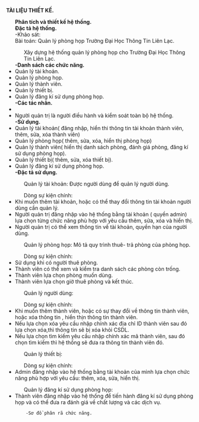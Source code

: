 ﻿**TÀI LIỆU THIẾT KẾ.**
<ul><strong>Phân tích và thiết kế hệ thống.</strong><br>
<strong>Đặc tả hệ thống.</strong><br>
	-Khảo sát:<br>
		Bài toán: Quản lý phòng họp Trường Đại Học Thông Tin Liên Lạc.<br>
		<ul>Xây dựng hệ thống quản lý phòng họp cho Trường Đại Học Thông Tin Liên Lạc.</ul>
	<strong>-Danh sách các chức năng.</strong>
		<li>Quản lý tài khoản.</li>
		<li>Quản lý phòng họp.</li>
		<li>Quản lý thành viên.</li>
		<li>Quản lý thiết bị.</li>
		<li>Quản lý đăng kí sử dụng phòng họp.</li>
	<strong>-Các tác nhân.</strong>
		<li><liNgười dùng: thầy cô trong trường có nhu cầu đăng kí sử dụng phòng họp.</li>
		<li>Người quản trị là người điều hành và kiểm soát toàn bộ hệ thống.</li>
	<strong>-Sử dụng.</strong>
		<li>Quản lý tài khoản( đăng nhập, hiển thi thông tin tài khoản thành viên, thêm, sửa, xóa thành viên)</li>
		<li>Quản lý phòng họp( thêm, sửa, xóa, hiển thị phòng họp)</li>
		<li>Quản lý thành viên( hiển thị danh sách phòng, đánh giá phòng, đăng kí sử dụng phòng họp).</li>
		<li>Quản lý thiết bị( thêm, sửa, xóa thiết bị).</li>
		<li>Quản lý đăng kí sử dụng phòng họp.</li>
	<strong>-Đặc tả sử dụng.</strong>
		<ul>Quản lý tài khoản: Được người dùng để quản lý người dùng.</ul>
		<ul>Dòng sự kiện chính:</ul>
		<li>Khi muốn thêm tài khoản, hoặc có thể thay đổi thông tin tài khoản người dùng cần quản lý.</li>
		<li>Người quản trị đăng nhập vào hệ thống bằng tài khoản ( quyền admin) lựa chọn từng chức năng phù hợp với yêu cầu thêm, sửa, xóa và hiển thị.</li>
		<li>Người quản trị có thể xem thông tin về tài khoản, quyền hạn của người dùng.</li>
		<ul>Quản lý phòng họp: Mô tả quy trình thuê- trả phòng của phòng họp.</ul>
		<ul>Dòng sự kiện chính:</ul>
		<li>Sử dụng khi có người thuê phòng.</li>
		<li>Thành viên có thể xem và kiểm tra danh sách các phòng còn trống.</li>
		<li>Thành viên lựa chọn phòng muốn dùng.</li>
		<li>Thành viên lựa chọn giờ thuê phòng và kết thúc.</li>
		<ul>Quản lý người dùng:</ul>
		<ul>Dòng sự kiện chính:</ul>
		<li>Khi muốn thêm thành viên, hoặc có sự thay đổi về thông tin thành viên, hoặc xóa thông tin , hiển thịn thông tin thành viên.</li>
		<li>Nếu lựa chọn xóa yêu cầu nhập chính xác địa chỉ ID thành viên sau đó lựa chọn xóa,thì thông tin sẽ bị xóa khỏi CSDL.</li>
		<li>Nếu lựa chọn tìm kiếm yêu cầu nhập chính xác mã thành viên, sau đó chọn tìm kiếm thì hệ thống sẽ đưa ra thông tin thành viên đó.</li>
		<ul>Quản lý thiết bị:</ul>
		<ul>Dòng sự kiện chính:</ul>
		<li>Admin đăng nhập vào hệ thống bằng tài khoản của mình lựa chọn chức năng phù hợp với yêu cầu: thêm, xóa, sửa, hiển thị.</li>
		<ul>Quản lý đăng kí sử dụng phòng họp:</ul>
		<li>Thành viên đăng nhập vào hệ thống để tiến hành đăng kí sử dụng phòng họp và có thể đưa ra đánh giá về chất lượng và các dịch vụ.</li>

		-Sơ đồ phân rã chức năng.
			
			




</ul>

